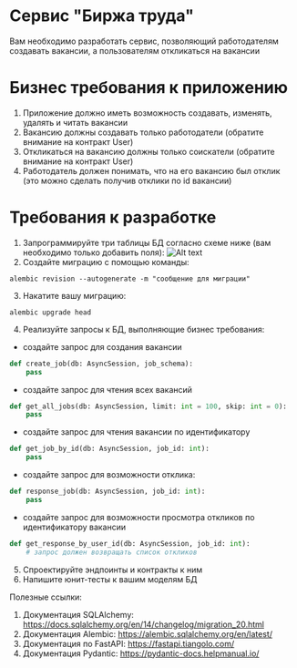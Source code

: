 # Сервис "Биржа труда"
Вам необходимо разработать сервис, позволяющий работодателям создавать вакансии, а пользователям откликаться на вакансии


# Бизнес требования к приложению
1) Приложение должно иметь возможность создавать, изменять, удалять и читать вакансии
2) Вакансию должны создавать только работодатели (обратите внимание на контракт User)
3) Откликаться на вакансию должны только соискатели (обратите внимание на контракт User)
4) Работодатель должен понимать, что на его вакансию был отклик (это можно сделать получив отклики по id вакансии)


# Требования к разработке
1) Запрограммируйте три таблицы БД согласно схеме ниже (вам необходимо только добавить поля):
![Alt text](docs/labor_exchange.png?raw=true "Title")
2) Создайте миграцию с помощью команды:
```shell
alembic revision --autogenerate -m "сообщение для миграции"
```
3) Накатите вашу миграцию:
```shell
alembic upgrade head
```
4) Реализуйте запросы к БД, выполняющие бизнес требования:
* создайте запрос для создания вакансии
```python
def create_job(db: AsyncSession, job_schema):
    pass
```
* создайте запрос для чтения всех вакансий
```python
def get_all_jobs(db: AsyncSession, limit: int = 100, skip: int = 0):
    pass
```

* создайте запрос для чтения вакансии по идентификатору
```python
def get_job_by_id(db: AsyncSession, job_id: int):
    pass
```
* создайте запрос для возможности отклика:
```python
def response_job(db: AsyncSession, job_id: int):
    pass
```
* создайте запрос для возможности просмотра откликов по идентификатору вакансии
```python
def get_response_by_user_id(db: AsyncSession, job_id: int):
    # запрос должен возвращать список откликов
```
5) Спроектируйте эндпоинты и контракты к ним
6) Напишите юнит-тесты к вашим моделям БД

Полезные ссылки:
1) Документация SQLAlchemy: https://docs.sqlalchemy.org/en/14/changelog/migration_20.html
2) Документация Alembic: https://alembic.sqlalchemy.org/en/latest/
3) Документация по FastAPI: https://fastapi.tiangolo.com/
4) Документация Pydantic: https://pydantic-docs.helpmanual.io/

